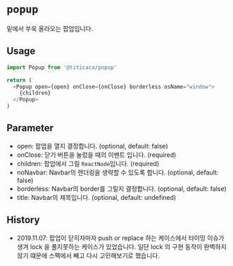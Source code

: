 # `popup`

밑에서 쑤욱 올라오는 팝업입니다.

## Usage

```typescript
import Popup from '@titicaca/popup'

return (
  <Popup open={open} onClose={onClose} borderless osName="window">
    {children}
  </Popup>
)
```

## Parameter

- open: 팝업을 열지 결정합니다. (optional, default: false)
- onClose: 닫기 버튼을 눌렀을 때의 이벤트 입니다. (required)
- children: 팝업에서 그릴 `ReactNode`입니다. (required)
- noNavbar: Navbar의 렌더링을 생략할 수 있도록 합니다. (optional, default: false)
- borderless: Navbar의 border를 그릴지 결정합니다. (optional, default: false)
- title: Navbar의 제목입니다. (optional, default: undefined)

## History

- 2019.11.07: 팝업이 닫히자마자 push or replace 하는 케이스에서 타이밍 이슈가 생겨 lock 을 풀지못하는 케이스가 있었습니다. 일단 lock 의 구현 동작이 완벽하지 않기 떄문에 스펙에서 빼고 다시 고민해보기로 했습니다.
